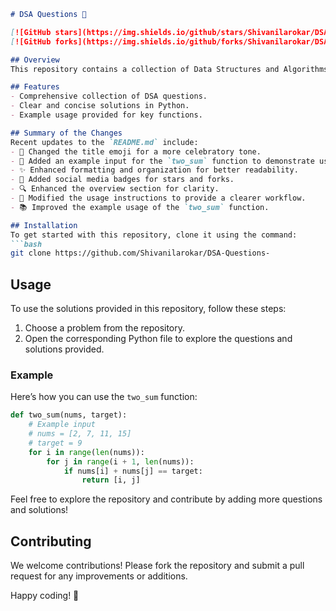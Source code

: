 ```markdown
# DSA Questions 🎉

[![GitHub stars](https://img.shields.io/github/stars/Shivanilarokar/DSA-Questions-?style=social)](https://github.com/Shivanilarokar/DSA-Questions-) 
[![GitHub forks](https://img.shields.io/github/forks/Shivanilarokar/DSA-Questions-?style=social)](https://github.com/Shivanilarokar/DSA-Questions-)

## Overview
This repository contains a collection of Data Structures and Algorithms (DSA) questions and their respective solutions, designed to help you enhance your coding skills and understanding of fundamental concepts.

## Features
- Comprehensive collection of DSA questions.
- Clear and concise solutions in Python.
- Example usage provided for key functions.

## Summary of the Changes
Recent updates to the `README.md` include:
- 🎉 Changed the title emoji for a more celebratory tone.
- 📄 Added an example input for the `two_sum` function to demonstrate usage clearly.
- ✨ Enhanced formatting and organization for better readability.
- 🔗 Added social media badges for stars and forks.
- 🔍 Enhanced the overview section for clarity.
- 📝 Modified the usage instructions to provide a clearer workflow.
- 📚 Improved the example usage of the `two_sum` function.

## Installation
To get started with this repository, clone it using the command:
```bash
git clone https://github.com/Shivanilarokar/DSA-Questions-
```

## Usage
To use the solutions provided in this repository, follow these steps:
1. Choose a problem from the repository.
2. Open the corresponding Python file to explore the questions and solutions provided.

### Example
Here’s how you can use the `two_sum` function:
```python
def two_sum(nums, target):
    # Example input
    # nums = [2, 7, 11, 15]
    # target = 9
    for i in range(len(nums)):
        for j in range(i + 1, len(nums)):
            if nums[i] + nums[j] == target:
                return [i, j]
```

Feel free to explore the repository and contribute by adding more questions and solutions!

## Contributing
We welcome contributions! Please fork the repository and submit a pull request for any improvements or additions.

Happy coding! 🚀
```